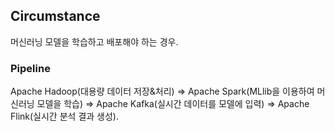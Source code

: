 ## Circumstance
머신러닝 모델을 학습하고 배포해야 하는 경우.

### Pipeline
Apache Hadoop(대용량 데이터 저장&처리) => Apache Spark(MLlib을 이용하여 머신러닝 모델을 학습) => Apache Kafka(실시간 데이터를 모델에 입력) => Apache Flink(실시간 분석 결과 생성).
